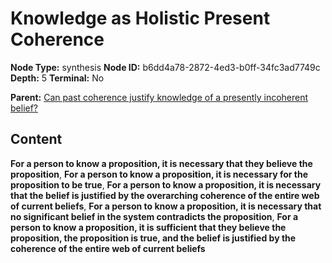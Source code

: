 # Knowledge as Holistic Present Coherence

**Node Type:** synthesis
**Node ID:** b6dd4a78-2872-4ed3-b0ff-34fc3ad7749c
**Depth:** 5
**Terminal:** No

**Parent:** [Can past coherence justify knowledge of a presently incoherent belief?](can-past-coherence-justify-knowledge-of-a-presently-incoherent-belief-antithesis-b89d129e-1cc5-4447-b194-bfeb24d27181.md)

## Content

**For a person to know a proposition, it is necessary that they believe the proposition**, **For a person to know a proposition, it is necessary for the proposition to be true**, **For a person to know a proposition, it is necessary that the belief is justified by the overarching coherence of the entire web of current beliefs**, **For a person to know a proposition, it is necessary that no significant belief in the system contradicts the proposition**, **For a person to know a proposition, it is sufficient that they believe the proposition, the proposition is true, and the belief is justified by the coherence of the entire web of current beliefs**
